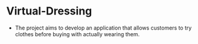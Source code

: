 # Virtual-Dressing

* The project aims to develop an application that allows customers to try clothes before buying with actually wearing them.
